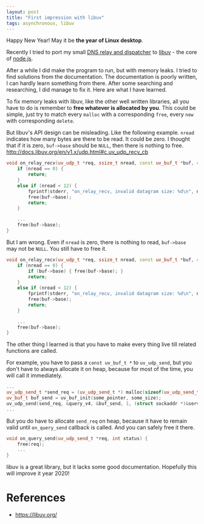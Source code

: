 ```yaml
---
layout: post
title: "First impression with libuv"
tags: asynchronous, libuv
---
```


Happy New Year! May it be **the year of Linux desktop**.

Recently I tried to port my small [DNS relay and dispatcher](https://github.com/h3fang/cdns) to [libuv](https://libuv.org/) - the core of [node.js](https://nodejs.org/).

After a while I did make the program to run, but with memory leaks. I tried to find solutions from the documentation. The documentation is poorly written, I can hardly learn something from there. After some searching and researching, I did manage to fix it. Here are what I have learned.

To fix memory leaks with libuv, like the other well written libraries, all you have to do is remember to **free whatever is allocated by you**. This could be simple, just try to match every `malloc` with a corresponding `free`, every `new` with corresponding `delete`.

But libuv's API design can be misleading. Like the following example. `nread` indicates how many bytes are there to be read. It could be zero. I thought that if it is zero, `buf->base` should be `NULL`, then there is nothing to free. <http://docs.libuv.org/en/v1.x/udp.html#c.uv_udp_recv_cb>

```c++
void on_relay_recv(uv_udp_t *req, ssize_t nread, const uv_buf_t *buf, const struct sockaddr *addr, unsigned flags) {
    if (nread == 0) {
        return;
    }
    else if (nread < 12) {
        fprintf(stderr, "on_relay_recv, invalid datagram size: %d\n", nread);
        free(buf->base);
        return;
    }

    ...
    free(buf->base);
}
```

But I am wrong. Even if `nread` is zero, there is nothing to read, `buf->base` may not be `NULL`. You still have to free it.

```c++
void on_relay_recv(uv_udp_t *req, ssize_t nread, const uv_buf_t *buf, const struct sockaddr *addr, unsigned flags) {
    if (nread == 0) {
        if (buf->base) { free(buf->base); }
        return;
    }
    else if (nread < 12) {
        fprintf(stderr, "on_relay_recv, invalid datagram size: %d\n", nread);
        free(buf->base);
        return;
    }

    ...
    free(buf->base);
}
```

The other thing I learned is that you have to make every thing live till related functions are called.

For example, you have to pass a `const uv_buf_t *` to `uv_udp_send`, but you don't have to always allocate it on heap, because for most of the time, you will call it immediately.

```c++
...
uv_udp_send_t *send_req = (uv_udp_send_t *) malloc(sizeof(uv_udp_send_t));
uv_buf_t buf_send = uv_buf_init(some_pointer, some_size);
uv_udp_send(send_req, &query_v4, &buf_send, 1, (struct sockaddr *)&server_v4, on_query_send);
...
```

But you do have to allocate `send_req` on heap, because it have to remain valid until `on_query_send` callback is called. And you can safely free it there.

```c++
void on_query_send(uv_udp_send_t *req, int status) {
    free(req);
    ...
}
```

libuv is a great library, but it lacks some good documentation. Hopefully this will improve it year 2020!

# References
- <https://libuv.org/>
